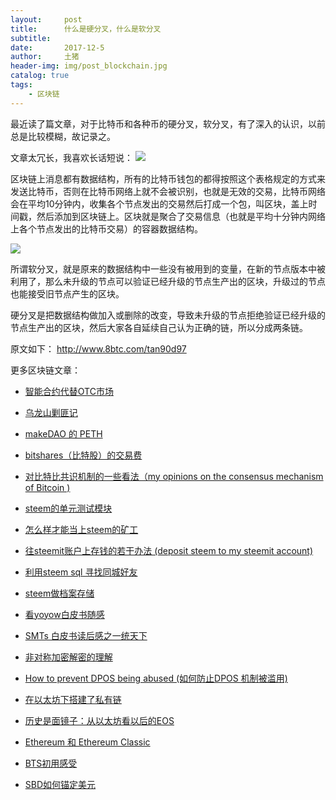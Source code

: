 ```yaml
---
layout:     post
title:      什么是硬分叉，什么是软分叉
subtitle:   
date:       2017-12-5
author:     土猪
header-img: img/post_blockchain.jpg
catalog: true
tags:
    - 区块链
---
```


最近读了篇文章，对于比特币和各种币的硬分叉，软分叉，有了深入的认识，以前总是比较模糊，故记录之。

文章太冗长，我喜欢长话短说：
![](https://steemitimages.com/DQmf9uh4egYpPtr8ufoJmdaPxqxxCnNSDetXxRcbg84Ckfs/image.png)

区块链上消息都有数据结构，所有的比特币钱包的都得按照这个表格规定的方式来发送比特币，否则在比特币网络上就不会被识别，也就是无效的交易，比特币网络会在平均10分钟内，收集各个节点发出的交易然后打成一个包，叫区块，盖上时间戳，然后添加到区块链上。区块就是聚合了交易信息（也就是平均十分钟内网络上各个节点发出的比特币交易）的容器数据结构。

![](https://steemitimages.com/DQmQD82zNxhEx3qWu8LDbZDU4gDxZ9bPTZceXyecU2Evq7X/image.png)

所谓软分叉，就是原来的数据结构中一些没有被用到的变量，在新的节点版本中被利用了，那么未升级的节点可以验证已经升级的节点生产出的区块，升级过的节点也能接受旧节点产生的区块。


硬分叉是把数据结构做加入或删除的改变，导致未升级的节点拒绝验证已经升级的节点生产出的区块，然后大家各自延续自己认为正确的链，所以分成两条链。

原文如下：
http://www.8btc.com/tan90d97



更多区块链文章：

- [智能合约代替OTC市场](http://livinginau.life/2019/12/10/%E6%99%BA%E8%83%BD%E5%90%88%E7%BA%A6%E4%BB%A3%E6%9B%BFotc%E5%B8%82%E5%9C%BA/)
- 
  [乌龙山剿匪记](http://livinginau.life/2019/11/25/%E4%B9%8C%E9%BE%99%E5%B1%B1%E5%89%BF%E5%8C%AA%E8%AE%B0/)

- 
  [makeDAO 的 PETH](http://livinginau.life/2019/11/16/makeDAO_peth/)

- 
  [bitshares（比特股）的交易费](http://livinginau.life/2019/11/16/bitshares-%E6%AF%94%E7%89%B9%E8%82%A1-%E7%9A%84%E4%BA%A4%E6%98%93%E8%B4%B9/)

- 
  [对比特比共识机制的一些看法（my opinions on the consensus mechanism of Bitcoin )](http://livinginau.life/2019/03/05/%E5%AF%B9%E6%AF%94%E7%89%B9%E6%AF%94%E5%85%B1%E8%AF%86%E6%9C%BA%E5%88%B6%E7%9A%84%E4%B8%80%E4%BA%9B%E7%9C%8B%E6%B3%95/)

- 
  [steem的单元测试模块](http://livinginau.life/2018/10/23/steem%E7%9A%84%E5%8D%95%E5%85%83%E6%B5%8B%E8%AF%95%E6%A8%A1%E5%9D%97/)

- 
  [怎么样才能当上steem的矿工](http://livinginau.life/2018/10/20/%E6%80%8E%E4%B9%88%E6%A0%B7%E6%89%8D%E8%83%BD%E5%BD%93%E4%B8%8Asteem%E7%9A%84%E7%9F%BF%E5%B7%A5/)

- 
  [往steemit账户上存钱的若干办法 (deposit steem to my steemit account)](http://livinginau.life/2018/10/20/%E5%BE%80steemit%E8%B4%A6%E6%88%B7%E4%B8%8A%E5%AD%98%E9%92%B1%E7%9A%84%E8%8B%A5%E5%B9%B2%E5%8A%9E%E6%B3%95/)

- 
  [利用steem sql 寻找同城好友](http://livinginau.life/2018/10/20/%E5%88%A9%E7%94%A8steem-sql-%E5%AF%BB%E6%89%BE%E5%90%8C%E5%9F%8E%E5%A5%BD%E5%8F%8B/)

- 
  [steem做档案存储](http://livinginau.life/2018/10/20/steem-%E5%81%9A%E6%A1%A3%E6%A1%88%E5%AD%98%E5%82%A8/)

- 
  [看yoyow白皮书随感](http://livinginau.life/2018/01/16/%E7%9C%8Byoyow%E7%99%BD%E7%9A%AE%E4%B9%A6%E9%9A%8F%E6%84%9F/)

- 
  [SMTs 白皮书读后感之一统天下](http://livinginau.life/2017/12/06/SMTs-%E7%99%BD%E7%9A%AE%E4%B9%A6%E8%AF%BB%E5%90%8E%E6%84%9F%E4%B9%8B%E4%B8%80%E7%BB%9F%E5%A4%A9%E4%B8%8B/)

- 
  [非对称加密解密的理解](http://livinginau.life/2017/12/05/%E9%9D%9E%E5%AF%B9%E7%A7%B0%E5%8A%A0%E5%AF%86%E8%A7%A3%E5%AF%86%E7%9A%84%E7%90%86%E8%A7%A3/)

- 
  [How to prevent DPOS being abused (如何防止DPOS 机制被滥用)](http://livinginau.life/2017/12/05/%E5%A6%82%E4%BD%95%E9%98%B2%E6%AD%A2DPOS-%E6%9C%BA%E5%88%B6%E8%A2%AB%E6%BB%A5%E7%94%A8/)

- 
  [在以太坊下搭建了私有链](http://livinginau.life/2017/12/05/%E5%9C%A8%E4%BB%A5%E5%A4%AA%E5%9D%8A%E4%B8%8B%E6%90%AD%E5%BB%BA%E4%BA%86%E7%A7%81%E6%9C%89%E9%93%BE/)

- 
  [历史是面镜子：从以太坊看以后的EOS](http://livinginau.life/2017/12/05/%E4%BB%8E%E4%BB%A5%E5%A4%AA%E5%9D%8A%E7%9C%8B%E4%BB%A5%E5%90%8E%E7%9A%84EOS/)

- 
  [Ethereum 和 Ethereum Classic](http://livinginau.life/2017/12/05/Ethereum-%E5%92%8C-Ethereum-Classic/)

- 
  [BTS初用感受](http://livinginau.life/2017/12/05/BTS%E5%88%9D%E7%94%A8%E6%84%9F%E5%8F%97/)

- [SBD如何锚定美元](http://livinginau.life/2017/10/05/sbd-peg-to-usd/)
